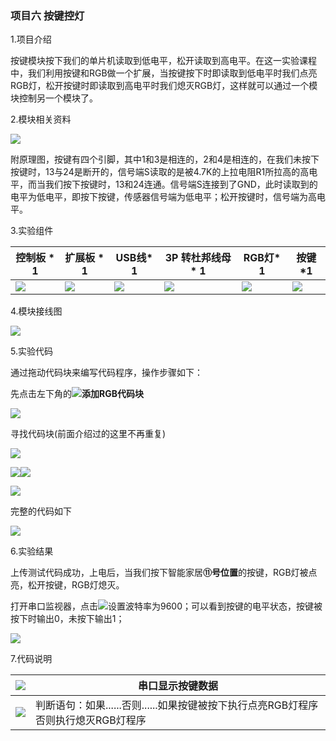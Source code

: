 ### 项目六 按键控灯

1.项目介绍

按键模块按下我们的单片机读取到低电平，松开读取到高电平。在这一实验课程中，我们利用按键和RGB做一个扩展，当按键按下时即读取到低电平时我们点亮RGB灯，松开按键时即读取到高电平时我们熄灭RGB灯，这样就可以通过一个模块控制另一个模块了。

2.模块相关资料

![](./media/image-20250723101241808.png)

附原理图，按键有四个引脚，其中1和3是相连的，2和4是相连的，在我们未按下按键时，13与24是断开的，信号端S读取的是被4.7K的上拉电阻R1所拉高的高电平，而当我们按下按键时，13和24连通。信号端S连接到了GND，此时读取到的电平为低电平，即按下按键，传感器信号端为低电平；松开按键时，信号端为高电平。

3.实验组件

| 控制板 * 1                               | 扩展板 * 1                               | USB线* 1                                 | 3P 转杜邦线母 * 1                        | RGB灯* 1                                 | 按键*1                                   |
| ---------------------------------------- | ---------------------------------------- | ---------------------------------------- | ---------------------------------------- | ---------------------------------------- | ---------------------------------------- |
| ![](./media/image-20250722171949593.png) | ![](./media/image-20250722171957582.png) | ![](./media/image-20250722172006370.png) | ![](./media/image-20250722172025792.png) | ![](./media/image-20250723101508856.png) | ![](./media/image-20250723101518512.png) |

4.模块接线图

![](./media/image-20250723101542151.png)

5.实验代码

通过拖动代码块来编写代码程序，操作步骤如下：

先点击左下角的![](./media/e882b79afa3a1666047f8928f895615b.png)**添加RGB代码块**

![](./media/image-20250723101625781.png)

寻找代码块(前面介绍过的这里不再重复)

![](./media/image-20250723141139747.png)

![](./media/image-20250723101640974.png)![](./media/image-20250723101653022.png)

![](./media/image-20250723101704578.png)

完整的代码如下

![](./media/image-20250723101720709.png)

6.实验结果

上传测试代码成功，上电后，当我们按下智能家居**⑪号位置**的按键，RGB灯被点亮，松开按键，RGB灯熄灭。

打开串口监视器，点击![](./media/image-20250723101810182.png)设置波特率为9600；可以看到按键的电平状态，按键被按下时输出0，未按下输出1；

![](./media/image-20250723101828853.png)

7.代码说明

| ![](./media/image-20250723101850995.png) | 串口显示按键数据                                             |
| ---------------------------------------- | ------------------------------------------------------------ |
| ![](./media/image-20250723101908601.png) | 判断语句：如果......否则......如果按键被按下执行点亮RGB灯程序否则执行熄灭RGB灯程序 |


